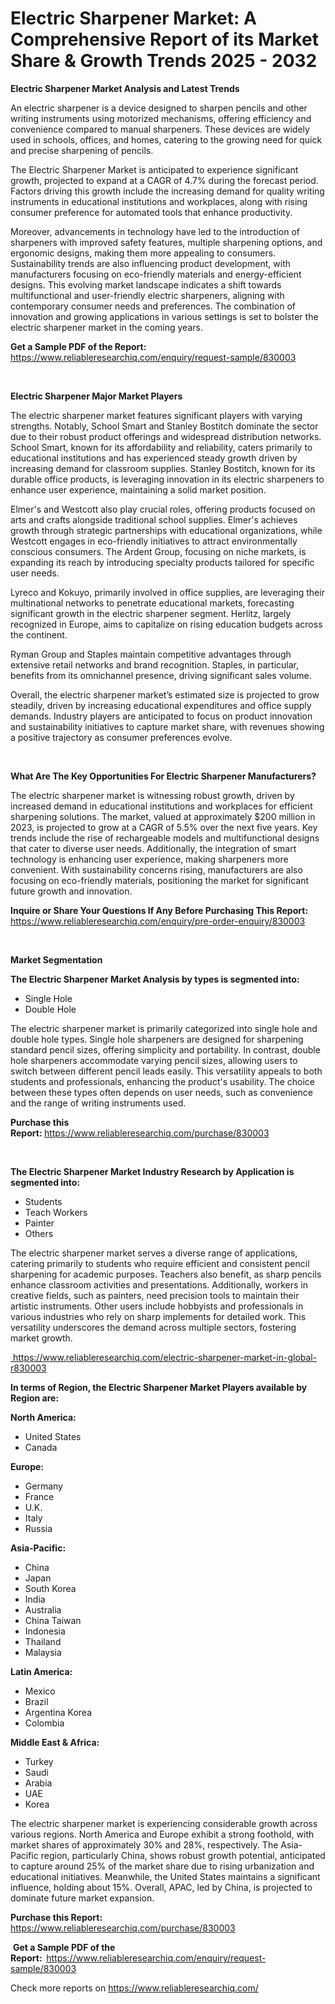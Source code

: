 <p><h1>Electric Sharpener Market: A Comprehensive Report of its Market Share & Growth Trends 2025 - 2032</h1></p><p><strong>Electric Sharpener Market Analysis and Latest Trends</strong></p>
<p><p>An electric sharpener is a device designed to sharpen pencils and other writing instruments using motorized mechanisms, offering efficiency and convenience compared to manual sharpeners. These devices are widely used in schools, offices, and homes, catering to the growing need for quick and precise sharpening of pencils.</p><p>The Electric Sharpener Market is anticipated to experience significant growth, projected to expand at a CAGR of 4.7% during the forecast period. Factors driving this growth include the increasing demand for quality writing instruments in educational institutions and workplaces, along with rising consumer preference for automated tools that enhance productivity. </p><p>Moreover, advancements in technology have led to the introduction of sharpeners with improved safety features, multiple sharpening options, and ergonomic designs, making them more appealing to consumers. Sustainability trends are also influencing product development, with manufacturers focusing on eco-friendly materials and energy-efficient designs. This evolving market landscape indicates a shift towards multifunctional and user-friendly electric sharpeners, aligning with contemporary consumer needs and preferences. The combination of innovation and growing applications in various settings is set to bolster the electric sharpener market in the coming years.</p></p>
<p><strong>Get a Sample PDF of the Report:&nbsp;</strong> <a href="https://www.reliableresearchiq.com/enquiry/request-sample/830003?utm_campaign=1123&utm_medium=2&utm_source=Github&utm_content=ia&utm_term=06022025&utm_id=electric-sharpener">https://www.reliableresearchiq.com/enquiry/request-sample/830003</a></p>
<p>&nbsp;</p>
<p><strong>Electric Sharpener Major Market Players</strong></p>
<p><p>The electric sharpener market features significant players with varying strengths. Notably, School Smart and Stanley Bostitch dominate the sector due to their robust product offerings and widespread distribution networks. School Smart, known for its affordability and reliability, caters primarily to educational institutions and has experienced steady growth driven by increasing demand for classroom supplies. Stanley Bostitch, known for its durable office products, is leveraging innovation in its electric sharpeners to enhance user experience, maintaining a solid market position.</p><p>Elmer's and Westcott also play crucial roles, offering products focused on arts and crafts alongside traditional school supplies. Elmer's achieves growth through strategic partnerships with educational organizations, while Westcott engages in eco-friendly initiatives to attract environmentally conscious consumers. The Ardent Group, focusing on niche markets, is expanding its reach by introducing specialty products tailored for specific user needs.</p><p>Lyreco and Kokuyo, primarily involved in office supplies, are leveraging their multinational networks to penetrate educational markets, forecasting significant growth in the electric sharpener segment. Herlitz, largely recognized in Europe, aims to capitalize on rising education budgets across the continent.</p><p>Ryman Group and Staples maintain competitive advantages through extensive retail networks and brand recognition. Staples, in particular, benefits from its omnichannel presence, driving significant sales volume.</p><p>Overall, the electric sharpener market’s estimated size is projected to grow steadily, driven by increasing educational expenditures and office supply demands. Industry players are anticipated to focus on product innovation and sustainability initiatives to capture market share, with revenues showing a positive trajectory as consumer preferences evolve.</p></p>
<p>&nbsp;</p>
<p><strong>What Are The Key Opportunities For Electric Sharpener Manufacturers?</strong></p>
<p><p>The electric sharpener market is witnessing robust growth, driven by increased demand in educational institutions and workplaces for efficient sharpening solutions. The market, valued at approximately $200 million in 2023, is projected to grow at a CAGR of 5.5% over the next five years. Key trends include the rise of rechargeable models and multifunctional designs that cater to diverse user needs. Additionally, the integration of smart technology is enhancing user experience, making sharpeners more convenient. With sustainability concerns rising, manufacturers are also focusing on eco-friendly materials, positioning the market for significant future growth and innovation.</p></p>
<p><strong>Inquire or Share Your Questions If Any Before Purchasing This Report:</strong> <a href="https://www.reliableresearchiq.com/enquiry/pre-order-enquiry/830003?utm_campaign=1123&utm_medium=2&utm_source=Github&utm_content=ia&utm_term=06022025&utm_id=electric-sharpener">https://www.reliableresearchiq.com/enquiry/pre-order-enquiry/830003</a></p>
<p>&nbsp;</p>
<p><strong>Market Segmentation</strong></p>
<p><strong>The Electric Sharpener Market Analysis by types is segmented into:</strong></p>
<p><ul><li>Single Hole</li><li>Double Hole</li></ul></p>
<p><p>The electric sharpener market is primarily categorized into single hole and double hole types. Single hole sharpeners are designed for sharpening standard pencil sizes, offering simplicity and portability. In contrast, double hole sharpeners accommodate varying pencil sizes, allowing users to switch between different pencil leads easily. This versatility appeals to both students and professionals, enhancing the product's usability. The choice between these types often depends on user needs, such as convenience and the range of writing instruments used.</p></p>
<p><strong>Purchase this Report:&nbsp;</strong><a href="https://www.reliableresearchiq.com/purchase/830003?utm_campaign=1123&utm_medium=2&utm_source=Github&utm_content=ia&utm_term=06022025&utm_id=electric-sharpener">https://www.reliableresearchiq.com/purchase/830003</a></p>
<p>&nbsp;</p>
<p><strong>The Electric Sharpener Market Industry Research by Application is segmented into:</strong></p>
<p><ul><li>Students</li><li>Teach Workers</li><li>Painter</li><li>Others</li></ul></p>
<p><p>The electric sharpener market serves a diverse range of applications, catering primarily to students who require efficient and consistent pencil sharpening for academic purposes. Teachers also benefit, as sharp pencils enhance classroom activities and presentations. Additionally, workers in creative fields, such as painters, need precision tools to maintain their artistic instruments. Other users include hobbyists and professionals in various industries who rely on sharp implements for detailed work. This versatility underscores the demand across multiple sectors, fostering market growth.</p></p>
<p><a href="https://www.reliableresearchiq.com/electric-sharpener-market-in-global-r830003?utm_campaign=1123&utm_medium=2&utm_source=Github&utm_content=ia&utm_term=06022025&utm_id=electric-sharpener">&nbsp;https://www.reliableresearchiq.com/electric-sharpener-market-in-global-r830003</a></p>
<p><strong>In terms of Region, the Electric Sharpener Market Players available by Region are:</strong></p>
<p>
    <p> <strong> North America: </strong>
        <ul>
            <li>United States</li>
            <li>Canada</li>
        </ul>
        </p> 
    <p> <strong> Europe: </strong>
        <ul>
            <li>Germany</li>
            <li>France</li>
            <li>U.K.</li>
            <li>Italy</li>
            <li>Russia</li>
        </ul>
        </p> 
    <p> <strong> Asia-Pacific: </strong>
        <ul>
            <li>China</li>
            <li>Japan</li>
            <li>South Korea</li>
            <li>India</li>
            <li>Australia</li>
            <li>China Taiwan</li>
            <li>Indonesia</li>
            <li>Thailand</li>
            <li>Malaysia</li>
        </ul>
        </p> 
    <p> <strong> Latin America: </strong>
        <ul>
            <li>Mexico</li>
            <li>Brazil</li>
            <li>Argentina Korea</li>
            <li>Colombia</li>
        </ul>
        </p> 
    <p> <strong> Middle East & Africa: </strong>
        <ul>
            <li>Turkey</li>
            <li>Saudi</li>
            <li>Arabia</li>
            <li>UAE</li>
            <li>Korea</li>
        </ul>
    </p>
    </p>
<p><p>The electric sharpener market is experiencing considerable growth across various regions. North America and Europe exhibit a strong foothold, with market shares of approximately 30% and 28%, respectively. The Asia-Pacific region, particularly China, shows robust growth potential, anticipated to capture around 25% of the market share due to rising urbanization and educational initiatives. Meanwhile, the United States maintains a significant influence, holding about 15%. Overall, APAC, led by China, is projected to dominate future market expansion.</p></p>
<p><strong>Purchase this Report: </strong><a href="https://www.reliableresearchiq.com/purchase/830003?utm_campaign=1123&utm_medium=2&utm_source=Github&utm_content=ia&utm_term=06022025&utm_id=electric-sharpener">https://www.reliableresearchiq.com/purchase/830003</a></p>
<p>&nbsp;<strong>Get a Sample PDF of the Report:&nbsp;&nbsp;</strong><a href="https://www.reliableresearchiq.com/enquiry/request-sample/830003?utm_campaign=1123&utm_medium=2&utm_source=Github&utm_content=ia&utm_term=06022025&utm_id=electric-sharpener">https://www.reliableresearchiq.com/enquiry/request-sample/830003</a></p>
<p><strong></strong></p>
<p>Check more reports on <a href="https://www.reliableresearchiq.com/?utm_campaign=1123&utm_medium=2&utm_source=Github&utm_content=ia&utm_term=06022025&utm_id=electric-sharpener">https://www.reliableresearchiq.com/</a></p>